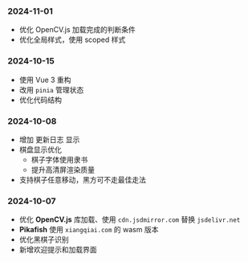 ### 2024-11-01
- 优化 OpenCV.js 加载完成的判断条件
- 优化全局样式，使用 scoped 样式

### 2024-10-15
- 使用 Vue 3 重构
- 改用 `pinia` 管理状态
- 优化代码结构

### 2024-10-08
- 增加 更新日志 显示
- 棋盘显示优化
  - 棋子字体使用隶书
  - 提升高清屏渲染质量
- 支持棋子任意移动，黑方可不走最佳走法

### 2024-10-07
- 优化 **OpenCV.js** 库加载、使用 `cdn.jsdmirror.com` 替换 `jsdelivr.net`
- **Pikafish** 使用 `xiangqiai.com` 的 wasm 版本
- 优化黑棋子识别
- 新增欢迎提示和加载界面

